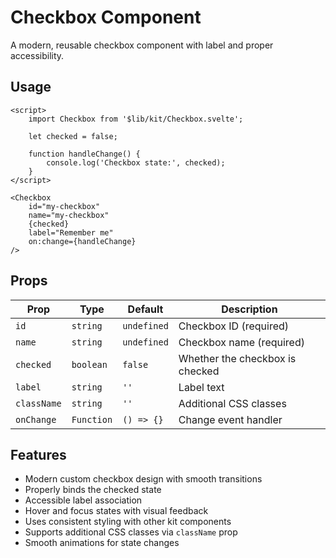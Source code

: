 # Checkbox Component

A modern, reusable checkbox component with label and proper accessibility.

## Usage

```svelte
<script>
	import Checkbox from '$lib/kit/Checkbox.svelte';

	let checked = false;

	function handleChange() {
		console.log('Checkbox state:', checked);
	}
</script>

<Checkbox
	id="my-checkbox"
	name="my-checkbox"
	{checked}
	label="Remember me"
	on:change={handleChange}
/>
```

## Props

| Prop        | Type       | Default     | Description                     |
| ----------- | ---------- | ----------- | ------------------------------- |
| `id`        | `string`   | `undefined` | Checkbox ID (required)          |
| `name`      | `string`   | `undefined` | Checkbox name (required)        |
| `checked`   | `boolean`  | `false`     | Whether the checkbox is checked |
| `label`     | `string`   | `''`        | Label text                      |
| `className` | `string`   | `''`        | Additional CSS classes          |
| `onChange`  | `Function` | `() => {}`  | Change event handler            |

## Features

- Modern custom checkbox design with smooth transitions
- Properly binds the checked state
- Accessible label association
- Hover and focus states with visual feedback
- Uses consistent styling with other kit components
- Supports additional CSS classes via `className` prop
- Smooth animations for state changes

